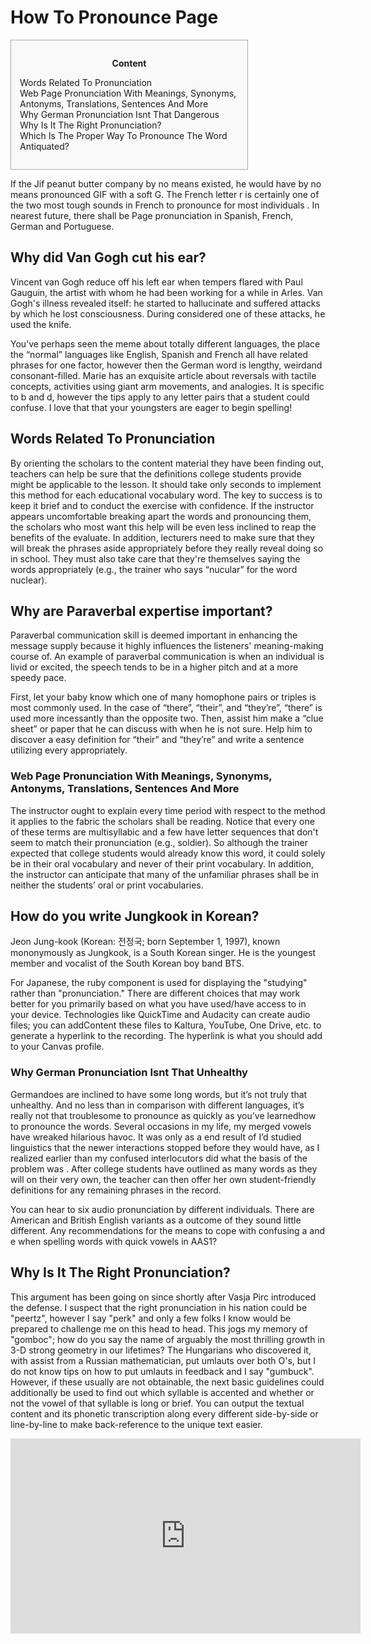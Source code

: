 <h1>How To Pronounce Page</h1>

<div id="toc" style="background: #f9f9f9;border: 1px solid #aaa;display: table;margin-bottom: 1em;padding: 1em;width: 350px;"><p class="toctitle" style="font-weight: 700;text-align: center;">Content</p><ul class="toc_list"><li><a href="#toc-0">Words Related To Pronunciation</a></li><li><a href="#toc-1">Web Page Pronunciation With Meanings, Synonyms, Antonyms, Translations, Sentences And More</a></li><li><a href="#toc-2">Why German Pronunciation Isnt That Dangerous</a></li><li><a href="#toc-3">Why Is It The Right Pronunciation?</a></li><li><a href="#toc-9">Which Is The Proper Way To Pronounce The Word Antiquated?</a></li></ul></div>
<p>If the Jif peanut butter company by no means existed, he would have by no means pronounced GIF with a soft G. The French letter r is certainly one of the two most tough sounds in French to pronounce for most individuals . In nearest future, there shall be Page pronunciation in Spanish, French, German and Portuguese.</p>
<div itemScope itemProp="mainEntity" itemType="https://schema.org/Question">  <div itemProp="name"><h2>Why did Van Gogh cut his ear?</h2></div>  <div itemScope itemProp="acceptedAnswer" itemType="https://schema.org/Answer">      <div itemProp="text"><p>Vincent van Gogh reduce off his left ear when tempers flared with Paul Gauguin, the artist with whom he had been working for a while in Arles. Van Gogh's illness revealed itself: he started to hallucinate and suffered attacks by which he lost consciousness. During considered one of these attacks, he used the knife.</p></div>  </div></div>
<p>You’ve perhaps seen the meme about totally different languages, the place the “normal” languages like English, Spanish and French all have related phrases for one factor, however then the German word is lengthy, weirdand consonant-filled. Marie has an exquisite article about reversals with tactile concepts, activities using giant arm movements, and analogies. It is specific to b and d, however the tips apply to any letter pairs that a student could confuse. I love that that your youngsters are eager to begin spelling!</p>
<h2 id="toc-0">Words Related To Pronunciation</h2>
<p>By orienting the scholars to the content material they have been finding out, teachers can help be sure that the definitions college students provide might be applicable to the lesson. It should take only seconds to implement this method for each educational vocabulary word. The key to success is to keep it brief and to conduct the exercise with confidence. If the instructor appears uncomfortable breaking apart the words and pronouncing them, the scholars who most want this help will be even less inclined to reap the benefits of the evaluate. In addition, lecturers need to make sure that they will break the phrases aside appropriately before they really reveal doing so in school. They must also take care that they're themselves saying the words appropriately (e.g., the trainer who says “nucular” for the word nuclear).</p>
<div itemScope itemProp="mainEntity" itemType="https://schema.org/Question">  <div itemProp="name"><h2>Why are Paraverbal expertise important?</h2></div>  <div itemScope itemProp="acceptedAnswer" itemType="https://schema.org/Answer">      <div itemProp="text"><p>Paraverbal communication skill is deemed important in enhancing the message supply because it highly influences the listeners' meaning-making course of. An example of paraverbal communication is when an individual is livid or excited, the speech tends to be in a higher pitch and at a more speedy pace.</p></div>  </div></div>
<p>First, let your baby know which one of many homophone pairs or triples is most commonly used. In the case of “there”, “their”, and “they’re”, “there” is used more incessantly than the opposite two. Then, assist him make a “clue sheet” or paper that he can discuss with when he is not sure. Help him to discover a easy definition for “their” and “they’re” and write a sentence utilizing every appropriately.</p>
<h3 id="toc-1">Web Page Pronunciation With Meanings, Synonyms, Antonyms, Translations, Sentences And More</h3>
<p>The instructor ought to explain every time period with respect to the method it applies to the fabric the scholars shall be reading. Notice that every one of these terms are multisyllabic and a few have letter sequences that don't seem to match their pronunciation (e.g., soldier). So although the trainer expected that college students would already know this word, it could solely be in their oral vocabulary and never of their print vocabulary. In addition, the instructor can anticipate that many of the unfamiliar phrases shall be in neither the students’ oral or print vocabularies.</p>
<div itemScope itemProp="mainEntity" itemType="https://schema.org/Question">  <div itemProp="name"><h2>How do you write Jungkook in Korean?</h2></div>  <div itemScope itemProp="acceptedAnswer" itemType="https://schema.org/Answer">      <div itemProp="text"><p>Jeon Jung-kook (Korean: 전정국; born September 1, 1997), known mononymously as Jungkook, is a South Korean singer. He is the youngest member and vocalist of the South Korean boy band BTS.</p></div>  </div></div>
<p>For Japanese, the ruby component is used for displaying the "studying" rather than "pronunciation." There are different choices that may work better for you primarily based on what you have used/have access to in your device. Technologies like QuickTime and Audacity can create audio files; you can addContent these files to Kaltura, YouTube, One Drive, etc. to generate a hyperlink to the recording. The hyperlink is what you should add to your Canvas profile.</p>
<h3 id="toc-2">Why German Pronunciation Isnt That Unhealthy</h3>
<p>Germandoes are inclined to have some long words, but it’s not truly that unhealthy. And no less than in comparison with different languages, it’s really not that troublesome to pronounce as quickly as you’ve learnedhow to pronounce the words. Several occasions in my life, my merged vowels have wreaked hilarious havoc. It was only as a end result of I’d studied linguistics that the newer interactions stopped before they would have, as I realized earlier than my confused interlocutors did what the basis of the problem was . After college students have outlined as many words as they will on their very own, the teacher can then offer her own student-friendly definitions for any remaining phrases in the record.</p>

<p>You can hear to six audio pronunciation by different individuals. There are American and British English variants as a outcome of they sound little different. Any recommendations for the means to cope with confusing a and e when spelling words with quick vowels in AAS1?</p>
<h2 id="toc-3">Why Is It The Right Pronunciation?</h2>
<p>This argument has been going on since shortly after Vasja Pirc introduced the defense. I suspect that the right pronunciation in his nation could be "peertz", however I say "perk" and only a few folks I know would be prepared to challenge me on this head to head. This jogs my memory of "gomboc"; how do you say the name of arguably the most thrilling growth in 3-D strong geometry in our lifetimes? The Hungarians who discovered it, with assist from a Russian mathematician, put umlauts over both O's, but I do not know tips on how to put umlauts in feedback and I say "gumbuck". However, if these usually are not obtainable, the next basic guidelines could additionally be used to find out which syllable is accented and whether or not the vowel of that syllable is long or brief. You can output the textual content and its phonetic transcription along every different side-by-side or line-by-line to make back-reference to the unique text easier.</p>
<div style='text-align:center'><iframe width='560' height='312' src='https://www.youtube.com/embed/k6RgR_8F69E' frameborder='0' alt='how to pronounce page' allowfullscreen></iframe></div>
